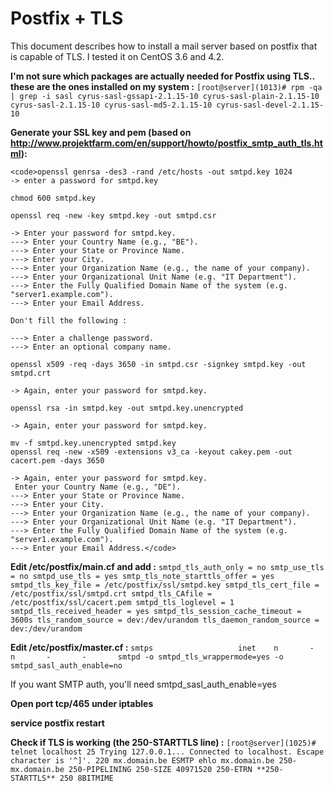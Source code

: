 # Postfix + TLS

This document describes how to install a mail server based on postfix that is capable of TLS. I tested it on CentOS 3.6 and 4.2.



**I'm not sure which packages are actually needed for Postfix using TLS.. these are the ones installed on my system :**
`[root@server](1013)# rpm -qa | grep -i sasl
cyrus-sasl-gssapi-2.1.15-10
cyrus-sasl-plain-2.1.15-10
cyrus-sasl-2.1.15-10
cyrus-sasl-md5-2.1.15-10
cyrus-sasl-devel-2.1.15-10`

**Generate your SSL key and pem (based on http://www.projektfarm.com/en/support/howto/postfix_smtp_auth_tls.html):**

    
    <code>openssl genrsa -des3 -rand /etc/hosts -out smtpd.key 1024
    -> enter a password for smtpd.key
    
    chmod 600 smtpd.key
    
    openssl req -new -key smtpd.key -out smtpd.csr
    
    -> Enter your password for smtpd.key.
    ---> Enter your Country Name (e.g., "BE").
    ---> Enter your State or Province Name.
    ---> Enter your City.
    ---> Enter your Organization Name (e.g., the name of your company).
    ---> Enter your Organizational Unit Name (e.g. "IT Department").
    ---> Enter the Fully Qualified Domain Name of the system (e.g. "server1.example.com").
    ---> Enter your Email Address.
    
    Don't fill the following :
    
    ---> Enter a challenge password.
    ---> Enter an optional company name.
    
    openssl x509 -req -days 3650 -in smtpd.csr -signkey smtpd.key -out smtpd.crt
    
    -> Again, enter your password for smtpd.key.
    
    openssl rsa -in smtpd.key -out smtpd.key.unencrypted
    
    -> Again, enter your password for smtpd.key.
    
    mv -f smtpd.key.unencrypted smtpd.key
    openssl req -new -x509 -extensions v3_ca -keyout cakey.pem -out cacert.pem -days 3650
    
    -> Again, enter your password for smtpd.key.
     Enter your Country Name (e.g., "DE").
    ---> Enter your State or Province Name.
    ---> Enter your City.
    ---> Enter your Organization Name (e.g., the name of your company).
    ---> Enter your Organizational Unit Name (e.g. "IT Department").
    ---> Enter the Fully Qualified Domain Name of the system (e.g. "server1.example.com").
    ---> Enter your Email Address.</code>



**Edit /etc/postfix/main.cf and add :**
`smtpd_tls_auth_only = no
smtp_use_tls = no
smtpd_use_tls = yes
smtp_tls_note_starttls_offer = yes
smtpd_tls_key_file = /etc/postfix/ssl/smtpd.key
smtpd_tls_cert_file = /etc/postfix/ssl/smtpd.crt
smtpd_tls_CAfile = /etc/postfix/ssl/cacert.pem
smtpd_tls_loglevel = 1
smtpd_tls_received_header = yes
smtpd_tls_session_cache_timeout = 3600s
tls_random_source = dev:/dev/urandom
tls_daemon_random_source = dev:/dev/urandom`

**Edit /etc/postfix/master.cf :**
`smtps                   inet    n       -       n       -       -       smtpd
        -o smtpd_tls_wrappermode=yes
        -o smtpd_sasl_auth_enable=no`

If you want SMTP auth, you'll need smtpd_sasl_auth_enable=yes

**Open port tcp/465 under iptables**

**service postfix restart**

**Check if TLS is working (the 250-STARTTLS line) :**
`[root@server](1025)# telnet localhost 25
Trying 127.0.0.1...
Connected to localhost.
Escape character is '^]'.
220 mx.domain.be ESMTP
ehlo mx.domain.be
250-mx.domain.be
250-PIPELINING
250-SIZE 40971520
250-ETRN
**250-STARTTLS**
250 8BITMIME`
